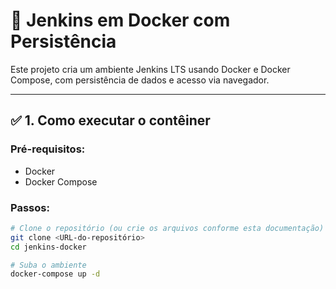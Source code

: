 # 🐳 Jenkins em Docker com Persistência

Este projeto cria um ambiente Jenkins LTS usando Docker e Docker Compose, com persistência de dados e acesso via navegador.

---

## ✅ 1. Como executar o contêiner

### Pré-requisitos:
- Docker
- Docker Compose

### Passos:

```bash
# Clone o repositório (ou crie os arquivos conforme esta documentação)
git clone <URL-do-repositório>
cd jenkins-docker

# Suba o ambiente
docker-compose up -d

